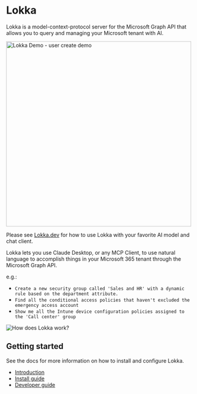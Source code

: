 # Lokka

Lokka is a model-context-protocol server for the Microsoft Graph API that allows you to query and managing your Microsoft tenant with AI.

<img src="https://github.com/merill/lokka/blob/main/assets/lokka-demo-1.gif?raw=true" alt="Lokka Demo - user create demo" width="500"/>

Please see [Lokka.dev](https://lokka.dev) for how to use Lokka with your favorite AI model and chat client.

Lokka lets you use Claude Desktop, or any MCP Client, to use natural language to accomplish things in your Microsoft 365 tenant through the Microsoft Graph API.

e.g.:

- `Create a new security group called 'Sales and HR' with a dynamic rule based on the department attribute.` 
- `Find all the conditional access policies that haven't excluded the emergency access account`
- `Show me all the Intune device configuration policies assigned to the 'Call center' group`

![How does Lokka work?](https://github.com/merill/lokka/blob/main/website/docs/assets/how-does-lokka-mcp-server-work.png?raw=true)

## Getting started

See the docs for more information on how to install and configure Lokka.

- [Introduction](https://lokka.dev/docs/intro)
- [Install guide](https://lokka.dev/docs/installation)
- [Developer guide](https://lokka.dev/docs/developer-guide)
